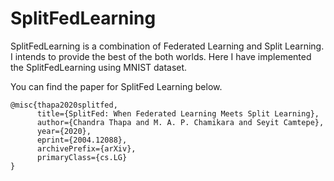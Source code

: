 # SplitFedLearning

SplitFedLearning is a combination of Federated Learning and Split Learning. 
I intends to provide the best of the both worlds.
Here I have implemented the SplitFedLearning using MNIST dataset.

You can find the paper for SplitFed Learning below.

```
@misc{thapa2020splitfed,
      title={SplitFed: When Federated Learning Meets Split Learning}, 
      author={Chandra Thapa and M. A. P. Chamikara and Seyit Camtepe},
      year={2020},
      eprint={2004.12088},
      archivePrefix={arXiv},
      primaryClass={cs.LG}
}
```


